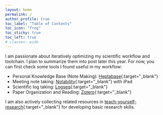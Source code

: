 ```yaml
---
layout: home
permalink: /
author_profile: true
toc_label: "Table of Contents"
toc_icon: "frog"
toc_sticky: true
toc_left: true
# classes: wide
---
```


I am passionate about iteratively optimizing my scientific workflow and toolchain. I plan to summarize them into post later this year. For now, you can first check some tools I found useful in my workflow:

* Personal Knowledge Base (Note Making): [Heptabase](https://heptabase.com/){:target="_blank"}
* Meeting note taking: [Notability](https://notability.com/){:target="_blank"} with iPad
* Scientific log taking: [Logseq](https://logseq.com/){:target="_blank"}
* Paper Organization and Reading: [Zotero](https://www.zotero.org/){:target="_blank"}

I am also actively collecting related resources in [teach-yourself-research](https://github.com/zheng95z/teach-yourself-research){:target="_blank"} for developing basic research skills.
